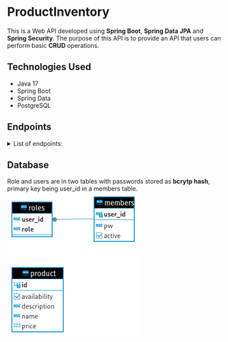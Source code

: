 # ProductInventory
 
This is a Web API developed using **Spring Boot**, **Spring Data JPA** and **Spring Security**. The purpose of this API is to provide an API that users can perform basic **CRUD** operations.


## Technologies Used
- Java 17
- Spring Boot
- Spring Data
- PostgreSQL

## Endpoints
<details>
  <summary>List of endpoints:</summary>
<br>
 
GET
/api/products 
Retrieve all products
ROLE=EMPLOYEE

POST
/api/products
Create new product
ROLE=MANAGER

GET
/api/products/{id}
Retrieve product by id
ROLE=EMPLOYEE

PUT
/api/products/{id}
Update product by id
ROLE=MANAGER

DELETE
/api/products/{id}
Delete product by id
ROLE=ADMIN

DELETE
/api/products/
Delete all products!
ROLE=ADMIN

GET
/api/products/available
Retrieve all available products
ROLE=EMPLOYEE

</details>


## Database
Role and users are in two tables with passwords stored as **bcrytp hash**, primary key being user_id in a members table.
<br>
![Screenshot of a db er diagram.](/images/db-diagram.png)
